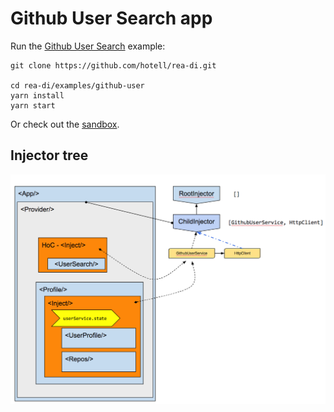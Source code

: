 # Github User Search app

Run the [Github User Search](.) example:

```
git clone https://github.com/hotell/rea-di.git

cd rea-di/examples/github-user
yarn install
yarn start
```

Or check out the [sandbox](https://codesanbox.io/).

## Injector tree

![Injector tree](../img/github-search-di.png)
